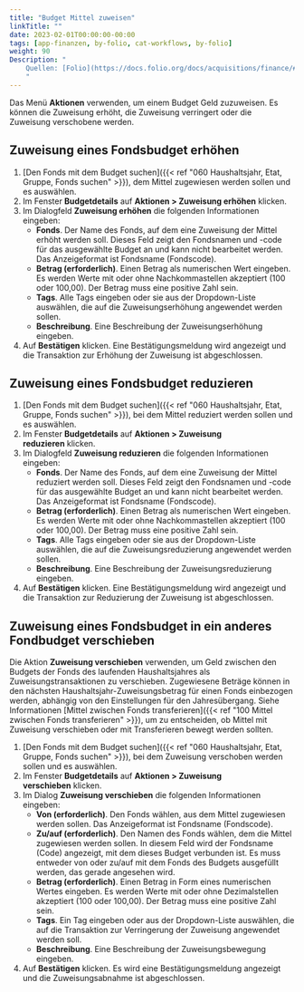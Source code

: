 ```yaml
---
title: "Budget Mittel zuweisen"
linkTitle: ""
date: 2023-02-01T00:00:00-00:00
tags: [app-finanzen, by-folio, cat-workflows, by-folio]
weight: 90
Description: "
    Quellen: [Folio](https://docs.folio.org/docs/acquisitions/finance/#allocating-money-to-a-budget) & [GBV](https://info.gbv.de/display/FOLIOGBVEXTERN/Folio:+Budget+Mittel+zuweisen)
    "
---
```


Das Menü **Aktionen** verwenden, um einem Budget Geld zuzuweisen. Es können die Zuweisung erhöht, die Zuweisung verringert oder die Zuweisung verschobene werden.

## Zuweisung eines Fondsbudget erhöhen

1.  [Den Fonds mit dem Budget suchen]({{< ref "060 Haushaltsjahr, Etat, Gruppe, Fonds suchen" >}}), dem Mittel zugewiesen werden sollen und es auswählen.
2.  Im Fenster **Budgetdetails** auf **Aktionen > Zuweisung erhöhen** klicken.
3.  Im Dialogfeld **Zuweisung erhöhen** die folgenden Informationen eingeben:
    * **Fonds**. Der Name des Fonds, auf dem eine Zuweisung der Mittel erhöht werden soll. Dieses Feld zeigt den Fondsnamen und -code für das ausgewählte Budget an und kann nicht bearbeitet werden. Das Anzeigeformat ist Fondsname (Fondscode).
    * **Betrag (erforderlich)**. Einen Betrag als numerischen Wert eingeben. Es werden Werte mit oder ohne Nachkommastellen akzeptiert (100 oder 100,00). Der Betrag muss eine positive Zahl sein.
    * **Tags**. Alle Tags eingeben oder sie aus der Dropdown-Liste auswählen, die auf die Zuweisungserhöhung angewendet werden sollen.
    * **Beschreibung**. Eine Beschreibung der Zuweisungserhöhung eingeben.
4.  Auf **Bestätigen** klicken. Eine Bestätigungsmeldung wird angezeigt und die Transaktion zur Erhöhung der Zuweisung ist abgeschlossen.

## Zuweisung eines Fondsbudget reduzieren

1.  [Den Fonds mit dem Budget suchen]({{< ref "060 Haushaltsjahr, Etat, Gruppe, Fonds suchen" >}}), bei dem Mittel reduziert werden sollen und es auswählen.
2.  Im Fenster **Budgetdetails** auf **Aktionen > Zuweisung reduzieren** klicken.
3.  Im Dialogfeld **Zuweisung reduzieren** die folgenden Informationen eingeben:
    * **Fonds**. Der Name des Fonds, auf dem eine Zuweisung der Mittel reduziert werden soll. Dieses Feld zeigt den Fondsnamen und -code für das ausgewählte Budget an und kann nicht bearbeitet werden. Das Anzeigeformat ist Fondsname (Fondscode).
    * **Betrag (erforderlich)**. Einen Betrag als numerischen Wert eingeben. Es werden Werte mit oder ohne Nachkommastellen akzeptiert (100 oder 100,00). Der Betrag muss eine positive Zahl sein.
    * **Tags**. Alle Tags eingeben oder sie aus der Dropdown-Liste auswählen, die auf die Zuweisungsreduzierung angewendet werden sollen.
    * **Beschreibung**. Eine Beschreibung der Zuweisungsreduzierung eingeben.
4.  Auf **Bestätigen** klicken. Eine Bestätigungsmeldung wird angezeigt und die Transaktion zur Reduzierung der Zuweisung ist abgeschlossen.

## Zuweisung eines Fondsbudget in ein anderes Fondbudget verschieben

Die Aktion **Zuweisung verschieben** verwenden, um Geld zwischen den Budgets der Fonds des laufenden Haushaltsjahres als Zuweisungstransaktionen zu verschieben. Zugewiesene Beträge können in den nächsten Haushaltsjahr-Zuweisungsbetrag für einen Fonds einbezogen werden, abhängig von den Einstellungen für den Jahresübergang. Siehe Informationen [Mittel zwischen Fonds transferieren]({{< ref "100 Mittel zwischen Fonds transferieren" >}}), um zu entscheiden, ob Mittel mit Zuweisung verschieben oder mit Transferieren bewegt werden sollten.

1.  [Den Fonds mit dem Budget suchen]({{< ref "060 Haushaltsjahr, Etat, Gruppe, Fonds suchen" >}}), bei dem Zuweisung verschoben werden sollen und es auswählen.
2.  Im Fenster **Budgetdetails** auf **Aktionen > Zuweisung verschieben** klicken.
3.  Im Dialog **Zuweisung verschieben** die folgenden Informationen eingeben:
    * **Von (erforderlich)**. Den Fonds wählen, aus dem Mittel zugewiesen werden sollen. Das Anzeigeformat ist Fondsname (Fondscode).
    * **Zu/auf (erforderlich)**. Den Namen des Fonds wählen, dem die Mittel zugewiesen werden sollen. In diesem Feld wird der Fondsname (Code) angezeigt, mit dem dieses Budget verbunden ist. Es muss entweder von oder zu/auf mit dem Fonds des Budgets ausgefüllt werden, das gerade angesehen wird.
    * **Betrag (erforderlich)**. Einen Betrag in Form eines numerischen Wertes eingeben. Es werden Werte mit oder ohne Dezimalstellen akzeptiert (100 oder 100,00). Der Betrag muss eine positive Zahl sein.
    * **Tags**. Ein Tag eingeben oder aus der Dropdown-Liste auswählen, die auf die Transaktion zur Verringerung der Zuweisung angewendet werden soll.
    * **Beschreibung**. Eine Beschreibung der Zuweisungsbewegung eingeben.
4.  Auf **Bestätigen** klicken. Es wird eine Bestätigungsmeldung angezeigt und die Zuweisungsabnahme ist abgeschlossen.
